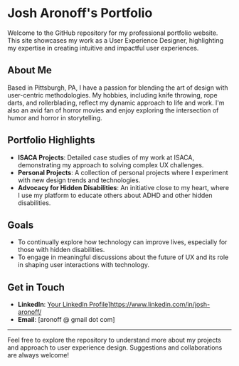 # Josh Aronoff's Portfolio

Welcome to the GitHub repository for my professional portfolio website. This site showcases my work as a User Experience Designer, highlighting my expertise in creating intuitive and impactful user experiences.

## About Me

Based in Pittsburgh, PA, I have a passion for blending the art of design with user-centric methodologies. My hobbies, including knife throwing, rope darts, and rollerblading, reflect my dynamic approach to life and work. I'm also an avid fan of horror movies and enjoy exploring the intersection of humor and horror in storytelling.

## Portfolio Highlights

- **ISACA Projects**: Detailed case studies of my work at ISACA, demonstrating my approach to solving complex UX challenges.
- **Personal Projects**: A collection of personal projects where I experiment with new design trends and technologies.
- **Advocacy for Hidden Disabilities**: An initiative close to my heart, where I use my platform to educate others about ADHD and other hidden disabilities.

## Goals

- To continually explore how technology can improve lives, especially for those with hidden disabilities.
- To engage in meaningful discussions about the future of UX and its role in shaping user interactions with technology.

## Get in Touch

- **LinkedIn**: [Your LinkedIn Profile](https://www.linkedin.com/in/josh-aronoff/)]https://www.linkedin.com/in/josh-aronoff/
- **Email**: [aronoff @ gmail dot com]

---

Feel free to explore the repository to understand more about my projects and approach to user experience design. Suggestions and collaborations are always welcome!

